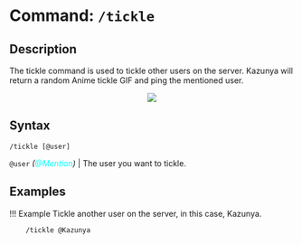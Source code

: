 # **Command:** `/tickle`

## **Description**

The tickle command is used to tickle other users on the server. Kazunya will return a random Anime tickle GIF and ping the mentioned user.

<p align="center"><img src="https://c.tenor.com/L5-ABrIwrksAAAAC/tickle-anime.gif"></p>

## **Syntax**

    /tickle [@user]

`@user` *(<span style="color:aqua">@Mention</span>)* | The user you want to tickle.

## **Examples**

!!! Example
    Tickle another user on the server, in this case, Kazunya.

        /tickle @Kazunya